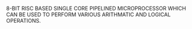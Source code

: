 8-BIT RISC BASED SINGLE CORE PIPELINED MICROPROCESSOR WHICH CAN BE USED TO PERFORM VARIOUS ARITHMATIC AND LOGICAL OPERATIONS.
